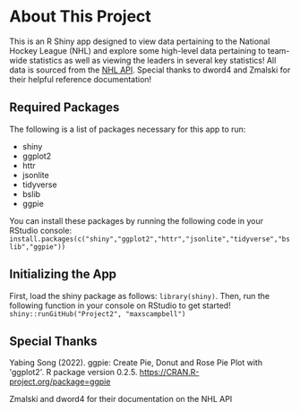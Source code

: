# About This Project

This is an R Shiny app designed to view data pertaining to the National Hockey League (NHL) and explore some high-level data pertaining to team-wide statistics as well as viewing the leaders in several key statistics! All data is sourced from the [NHL API](https://gitlab.com/dword4/nhlapi). Special thanks to dword4 and Zmalski for their helpful reference documentation!

## Required Packages

The following is a list of packages necessary for this app to run:

* shiny
* ggplot2
* httr
* jsonlite
* tidyverse
* bslib
* ggpie

You can install these packages by running the following code in your RStudio console:
`install.packages(c("shiny","ggplot2","httr","jsonlite","tidyverse","bslib","ggpie"))`

## Initializing the App

First, load the shiny package as follows: `library(shiny)`. Then, run the following function in your console on RStudio to get started!
`shiny::runGitHub("Project2", "maxscampbell")`

## Special Thanks

Yabing Song (2022). ggpie: Create Pie, Donut and Rose Pie Plot with
'ggplot2'. R package version 0.2.5.
https://CRAN.R-project.org/package=ggpie

Zmalski and dword4 for their documentation on the NHL API
